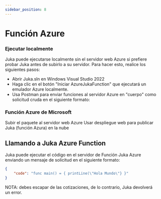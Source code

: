 ```yaml
---
sidebar_position: 8
---
```


# Función Azure

### Ejecutar localmente
Juka puede ejecutarse localmente sin el servidor web Azure si prefiere probar Juka antes de subirlo a su servidor. Para hacer esto, realice los siguientes pasos:
- Abrir Juka.sln en Windows Visual Studio 2022
- Haga clic en el botón "Iniciar AzureJukaFunction" que ejecutará un emulador Azure localmente.
- Usa Postman para enviar funciones al servidor Azure en "cuerpo" como solicitud cruda en el siguiente formato:


### Función Azure de Microsoft
Subir el paquete al servidor web Azure Usar despliegue web para publicar Juka (función Azura) en la nube

## Llamando a Juka Azure Function

Juka puede ejecutar el código en el servidor de Función Juka Azure enviando un mensaje de solicitud en el siguiente formato:

```json
{
    "code": "func main() = { printLine(\"Hola Mundo\"} }"
}
```

NOTA: debes escapar de las cotizaciones, de lo contrario, Juka devolverá un error.